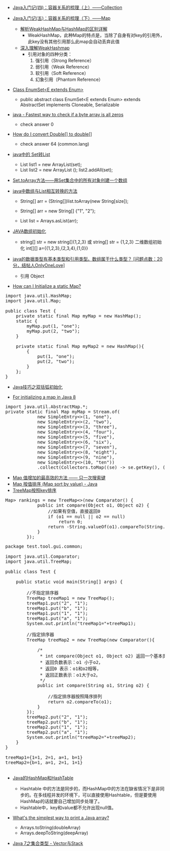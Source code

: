  - [Java入门记(四)：容器关系的梳理（上）——Collection](http://www.cnblogs.com/wuyuegb2312/p/3867293.html)
 - [Java入门记(五)：容器关系的梳理（下）——Map](http://www.cnblogs.com/wuyuegb2312/p/4458468.html)
    - [解析WeakHashMap与HashMap的区别详解](http://www.jb51.net/article/36948.htm)
        - WeakHashMap，此种Map的特点是，当除了自身有对key的引用外，此key没有其他引用那么此map会自动丢弃此值
    - [深入理解WeakHashmap](http://mikewang.blog.51cto.com/3826268/880775/)
        - 引用对象的四种分类：
          1. 强引用（Strong Reference）
          2. 弱引用（Weak Reference）
          3. 软引用（Soft Reference）
          4. 幻象引用（Phantom Reference）
          
 - [Class EnumSet<E extends Enum<E>>](http://docs.oracle.com/javase/7/docs/api/java/util/EnumSet.html)
    - public abstract class EnumSet<E extends Enum<E>>
      extends AbstractSet<E>
      implements Cloneable, Serializable
 
 - [java - Fastest way to check if a byte array is all zeros](http://stackoverflow.com/questions/23824364/fastest-way-to-check-if-a-byte-array-is-all-zeros/23824753)
    - check answer 0
    
 - [How do I convert Double[] to double[]](http://stackoverflow.com/questions/1109988/how-do-i-convert-double-to-double)
    - check answer 64 (common.lang)
    
 - [java中的 Set转List](http://blog.csdn.net/linan0930/article/details/14214645)
    - List<String> list1 = new ArrayList<String>(set);
    - List<String> list2 = new ArrayList<String> ();  list2.addAll(set);  
    
 - [Set.toArray方法——用Set集合中的所有对象创建一个数组](http://book.2cto.com/201309/31817.html)
 
 - [java中数组与List相互转换的方法](http://blog.csdn.net/justfornn413/article/details/5348203)
    - String[] arr = (String[])list.toArray(new String[size]);
    
    - String[] arr = new String[] {"1", "2"};
    - List list = Arrays.asList(arr);
 
 - [JAVA数组初始化](http://wenwen.sogou.com/z/q69635729.htm)
    - string[] str = new string[]{1,2,3}       或       string[] str = {1,2,3}              二维数组初始化       int[][] a={{1,2,3},{2,3,4},{1,0}}
    
 - [java的数据类型有基本类型和引用类型。数组属于什么类型？ [问题点数：20分，结帖人OnlyOneLove]](http://bbs.csdn.net/topics/330044718)
    - 引用 Object
    
 - [How can I Initialize a static Map?](http://stackoverflow.com/questions/507602/how-can-i-initialize-a-static-map)

<pre>
import java.util.HashMap;
import java.util.Map;

public class Test {
    private static final Map<Integer, String> myMap = new HashMap<Integer, String>();
    static {
        myMap.put(1, "one");
        myMap.put(2, "two");
    }

    private static final Map<Integer, String> myMap2 = new HashMap<Integer, String>(){
        {
            put(1, "one");
            put(2, "two");
        }
    };
}
</pre>

 - [Java技巧之双括弧初始化](http://blog.csdn.net/ligaoyang/article/details/4410379)

 - [For initializing a map in Java 8](http://stackoverflow.com/questions/507602/how-can-i-initialize-a-static-map/37384773#37384773)
<pre>
import java.util.AbstractMap.*;
private static final Map<Integer, String> myMap = Stream.of(
            new SimpleEntry<>(1, "one"),
            new SimpleEntry<>(2, "two"),
            new SimpleEntry<>(3, "three"),
            new SimpleEntry<>(4, "four"),
            new SimpleEntry<>(5, "five"),
            new SimpleEntry<>(6, "six"),
            new SimpleEntry<>(7, "seven"),
            new SimpleEntry<>(8, "eight"),
            new SimpleEntry<>(9, "nine"),
            new SimpleEntry<>(10, "ten"))
            .collect(Collectors.toMap((se) -> se.getKey(), (se) -> se.getValue()));
</pre>

 - [Map 值增加的最高效的方法 —— 只一次搜索键](http://www.oschina.net/translate/most-efficient-way-to-increment-a-map-value-in-java-only-search-the-key-once)
 - [Map 按值排序 (Map sort by value) - Java](http://blog.csdn.net/srjklssj/article/details/6324880)
 - [TreeMap按照key排序](http://huangqiqing123.iteye.com/blog/1461163)
<pre>
Map<Double, List<String>> rankings = new TreeMap<>(new Comparator() {
            public int compare(Object o1, Object o2) {
                //如果有空值，直接返回0
                if (o1 == null || o2 == null)
                    return 0;
                return -String.valueOf(o1).compareTo(String.valueOf(o2));
            }
        });
</pre>

<pre>
package test.tool.gui.common;  
  
import java.util.Comparator;  
import java.util.TreeMap;  
  
public class Test {  
      
    public static void main(String[] args) {  
          
        //不指定排序器  
        TreeMap<String, String> treeMap1 = new TreeMap<String, String>();  
        treeMap1.put("2", "1");  
        treeMap1.put("b", "1");  
        treeMap1.put("1", "1");  
        treeMap1.put("a", "1");  
        System.out.println("treeMap1="+treeMap1);  
  
        //指定排序器  
        TreeMap<String, String> treeMap2 = new TreeMap<String, String>(new Comparator<String>(){  
  
            /* 
             * int compare(Object o1, Object o2) 返回一个基本类型的整型， 
             * 返回负数表示：o1 小于o2， 
             * 返回0 表示：o1和o2相等， 
             * 返回正数表示：o1大于o2。 
             */  
            public int compare(String o1, String o2) {  
              
                //指定排序器按照降序排列  
                return o2.compareTo(o1);  
            }     
        });  
        treeMap2.put("2", "1");  
        treeMap2.put("b", "1");  
        treeMap2.put("1", "1");  
        treeMap2.put("a", "1");  
        System.out.println("treeMap2="+treeMap2);  
    }  
} 

treeMap1={1=1, 2=1, a=1, b=1}  
treeMap2={b=1, a=1, 2=1, 1=1} 

</pre>

 - [Java的HashMap和HashTable](http://www.cnblogs.com/devinzhang/archive/2012/01/13/2321481.html)
    - Hashtable 中的方法是同步的，而HashMap中的方法在缺省情况下是非同步的。在多线程并发的环境下，可以直接使用Hashtable，但是要使用HashMap的话就要自己增加同步处理了。
    - Hashtable中，key和value都不允许出现null值。
    
 - [What's the simplest way to print a Java array?](http://stackoverflow.com/questions/409784/whats-the-simplest-way-to-print-a-java-array)
    - Arrays.toString(doubleArray)
    - Arrays.deepToString(deepArray)
    
 - [Java 7之集合类型 - Vector与Stack](http://www.2cto.com/kf/201402/280227.html)